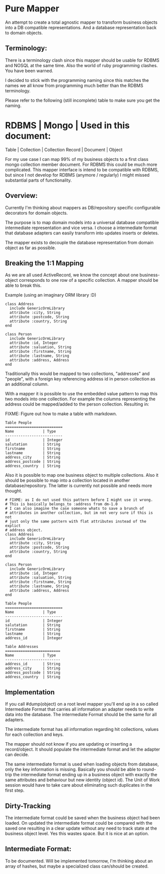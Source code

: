 Pure Mapper
===========

An attempt to create a total agnostic mapper to transform business objects
into a DB compatible representations. And a database representation back to 
domain objects.

Terminology:
------------

There is a terminology clash since this mapper should be usable for 
RDBMS and NOSQL at the same time. Also the world of ruby programming 
clashes. You have been warned.

I decided to stick with the programming naming since this matches the names 
we all know from programming much better than the RDBMS terminology. 

Please refer to the following (still incomplete) table to make sure you get the
naming.

RDBMS  | Mongo      | Used in this document:
============================================
Table  | Collection | Collection
Record | Document   | Object

For my use case I can map 99% of my business objects to a first class mongo
collection member document. For RDBMS this could be much more complicated. 
This mapper interface is intend to be compatible with RDBMS, but since I 
not develop for RDBMS (anymore / regularly) I might missed substantial parts
of functionality.

Overview:
---------

Currently I'm thinking about mappers as DB/repository specific configurable 
decorators for domain objects.

The purpose is to map domain models into a universal database compatible 
intermediate representation and vice versa. I choose a intermediate format that
database adapters can easily transform into updates inserts or deletes.

The mapper exists to decouple the database representation from domain object 
as far as possible.

Breaking the 1:1 Mapping
------------------------

As we are all used ActiveRecord, we know the concept about one business-object 
corresponds to one row of a specific collection. A mapper should be able to 
break this.

Example (using an imaginary ORM library :D)

    class Address
      include GenericOrmLibrary
      attribute :city, String
      attribute :postcode, String
      attribute :country, String
    end

    class Person
      include GenericOrmLibrary
      attribute :id, Integer
      attribute :saluation, String
      attribute :firstname, String
      attribute :lastname, String
      attribute :address, Address
    end
    

Traditionally this would be mapped to two collections, "addresses" and "people",
with a foreign key referencing address id in person collection as an additional
column.

With a mapper it is possible to use the embedded value pattern to map this two 
models into one collection. For example the columns representing the address 
could be mapped/added to the person collection. Resulting in:

FIXME: Figure out how to make a table with markdown.

    Table People     
    ==========================
    Name             | Type
    --------------------------
    id               | Integer
    salutation       | String
    firstname        | String
    lastname         | String
    address_city     | String
    address_postcode | String
    address_country  | String


Also it is possible to map one business object to multiple collections. Also it
should be possible to map into a collection located in another 
database/repository. The latter is currently not possible and needs more 
thought. 

    # FIXME: as I do not used this pattern before I might use it wrong.
    # This is basically belongs_to :address from dm-1.0
    # I can also imagine the case someone whats to save a brunch of 
    # attributes in another collection, but im not very sure if this is not 
    # just only the same pattern with flat attributes instead of the explict 
    # address object.
    class Address
      include GenericOrmLibrary
      attribute :city, String
      attribute :postcode, String
      attribute :country, String
    end

    class Person
      include GenericOrmLibrary
      attribute :id, Integer
      attribute :saluation, String
      attribute :firstname, String
      attribute :lastname, String
      attribute :address, Address
    end

    Table People     
    ==========================
    Name             | Type
    --------------------------
    id               | Integer
    salutation       | String
    firstname        | String
    lastname         | String
    address_id       | Integer

    Table Addresses
    =========================
    Name             | Type
    -------------------------
    address_id       | String
    address_city     | String
    address_postcode | String
    address_country  | String

Implementation
--------------

If you call #dump(object) on a root level mapper you'll end up in a so called 
Intermediate Format that carries all information an adapter needs to write data 
into the database. The intermediate Format should be the same for all adapters.

The intermediate format has all information regarding hit collections, values 
for each collection and keys.

The mapper should not know if you are updating or inserting a record/object. It
should populate the intermediate format and let the adapter can decide. 

The same intermediate format is used when loading objects from database, only 
the key information is missing. Basically you should be able to round-trip the 
intermediate format ending up in a business object with exactly the same 
attributes and behaviour but new identity (object id). The Unit of Work session 
would have to take care about eliminating such duplicates in the first step.

Dirty-Tracking
--------------

The intermediate format could be saved when the business object had been loaded.
On updated the intermediate format could be compared with the saved one 
resulting in a clear update without any need to track state at the business 
object level. Yes this wastes space. But it is nice at an option.

Intermediate Format:
--------------------

To be documented. Will be implemented tomorrow, I'm thinking about an array of 
hashes, but maybe a specialized class can/should be created.
